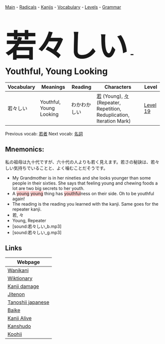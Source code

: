 <style> bigfont {font-size: 100px}</style>
[Main](../README.md) -
[Radicals](../radicals.md) -
[Kanjis](../kanjis.md) -
[Vocabulary](../vocabulary.md) -
[Levels](../levels.md) -
[Grammar](../grammar.md)
# <bigfont> 若々しい</bigfont> - Youthful, Young Looking 

| Vocabulary | Meanings | Reading | Characters | Level |
| --- | --- | --- | --- | --- |
| 若々しい | Youthful, Young Looking | わかわかしい |  [若](../kanjis/若.md) (Young), [々](../kanjis/々.md) (Repeater, Repetition, Reduplication, Iteration Mark) | [Level 19](../levels/wk_level19.md) |

Previous vocab: [若者](若者.md) Next vocab: [名詞](名詞.md) 

## Mnemonics:
私の祖母は九十代ですが、六十代の人よりも若く見えます。若さの秘訣は、若々しい気持ちでいることと、よく噛むことだそうです。
* My Grandmother is in her nineties and she looks younger than some people in their sixties. She says that feeling young and chewing foods a lot are two big secrets to her youth.
* A <span style="background-color:#ffcccb"> young</span> <span style="background-color:#ffcccb"> young</span> thing has <span style="background-color:#ffcccb"> youthful</span>ness on their side. Oh to be youthful again!
* The reading is the reading you learned with the kanji. Same goes for the repeater kanji.
* 若, 々
* Young, Repeater
* [sound:若々しい_b.mp3]
* [sound:若々しい_g.mp3]


## Links 

| Webpage |
| --- |
| [Wanikani          ](https://www.wanikani.com/kanji/若々しい) |
| [Wiktionary        ](https://en.wiktionary.org/wiki/若々しい) |
| [Kanji damage      ](http://www.kanjidamage.com/kanji/search?utf8=✓&q=若々しい) |
| [Jitenon           ](https://jitenon.com/kanji/若々しい) |
| [Tanoshii japanese ](https://www.tanoshiijapanese.com/dictionary/kanji.cfm?k=若々しい) |
| [Baike             ](https://baike.baidu.com/item/若々しい) |
| [Kanji Alive       ](https://app.kanjialive.com/若々しい) |
| [Kanshudo          ](https://www.kanshudo.com/searchmn?q=若々しい) |
| [Koohii            ](https://kanji.koohii.com/study/kanji/若々しい) |
